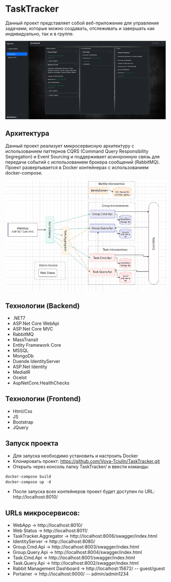 # TaskTracker

Данный проект представляет собой веб-приложение для управления задачами, которые можно создавать, отслеживать и завершать как индивидуально, так и в группе.

<img src="images/UI.png" width="800"   > 

## Архитектура 
 Данный проект реализует микросервисную архитектуру с использованием паттернов CQRS (Command Query Responsibility Segregation) и Event Sourcing и поддерживает асинхронную связь для передачи событий с использованием брокера сообщений (RabbitMQ). Проект развертывается в Docker контейнерах с использованием docker-compose.

<img src="images/architecture.jpg" width="800"   > 



## Технологии (Backend)

- .NET7
- ASP.Net Core WebApi
- ASP.Net Core MVC
- RabbitMQ
- MassTransit
- Entity Framework Core
- MSSQL
- MongoDb
- Duende IdentityServer
- ASP.Net Identity
- MediatR
- Ocelot
- AspNetCore.HealthChecks

## Технологии (Frontend)

- Html/Css
- JS
- Bootstrap
- JQuery

## Запуск проекта

- Для запуска необходимо установить и настроить Docker 
- Клонировать проект: https://github.com/Vova-Tciulin/TaskTracker.git
- Открыть через консоль папку TaskTracker/ и ввести команды:

```powershell
docker-compose build
docker-compose up -d
```
- После запуска всех контейнеров проект будет доступен по URL: http://localhost:8010/

## URLs микросервисов: 

- WebApp -> http://localhost:8010/
- Web Status -> http://localhost:8011/
- TaskTracker.Aggregator -> http://localhost:8006/swagger/index.html
- IdentityServer -> http://localhost:8080/
- Group.Cmd.Api -> http://localhost:8003/swagger/index.html
- Group.Query.Api -> http://localhost:8004/swagger/index.html
- Task.Cmd.Api -> http://localhost:8001/swagger/index.html
- Task.Query.Api -> http://localhost:8002/swagger/index.html
- Rabbit Management Dashboard -> http://localhost:15672/ -- guest/guest
- Portainer -> http://localhost:9000/ -- admin/admin1234




